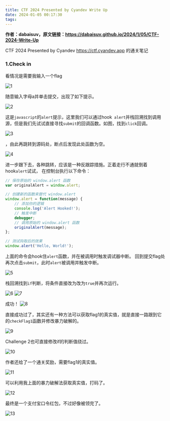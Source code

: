```yaml
---
title: CTF 2024 Presented by Cyandev Write Up
date: 2024-01-05 00:17:30
tags:
---
```

**作者：dabaisuv，原文链接：https://dabaisuv.github.io/2024/1/05/CTF-2024-Write-Up**

CTF 2024 Presented by Cyandev https://ctf.cyandev.app 的通关笔记

### 1.Check in
看情况是需要我输入一个flag

![](/images/CTF-2024-Write-Up/1.png "1")

随意输入字母a并单击提交，出现了如下提示。

![](/images/CTF-2024-Write-Up/2.png "2")

这是`javascript`的`alert`提示，这里我们可以通过hook` alert`并栈回溯找到调用源，但是我们先试试直接寻找`submit`的回调函数。如图，找到`click`回调。

![](/images/CTF-2024-Write-Up/3.png "3")

，由此再跳转到源码处，断点后发现此处函数为空。

![](/images/CTF-2024-Write-Up/4.png "4")

进一步跟下去，各种跳转，应该是一种反跟踪措施。正着走行不通就倒着hook`alert`试试，
在控制台执行以下命令：

```javascript
// 保存原始的 window.alert 函数
var originalAlert = window.alert;

// 创建新的函数来替代 window.alert
window.alert = function(message) {
    // 添加你的逻辑
    console.log('Alert Hooked!');
    // 触发中断
    debugger;
    // 调用原始的 window.alert 函数
    originalAlert(message);
};

// 测试钩取后的效果
window.alert('Hello, World!');
```
上面的命令会hook住`alert`函数，并在被调用时触发调试器中断。
回到提交flag处再次点击`submit`，此时`alert`被调用并触发中断。

![](/images/CTF-2024-Write-Up/5.png "5")

栈回溯找到`if`判断，将条件直接改为改为`true`并再次运行。

![](/images/CTF-2024-Write-Up/6.png "6")
![](/images/CTF-2024-Write-Up/7.png "7")

成功！
![](/images/CTF-2024-Write-Up/8.png "8")

直接成功过了，其实还有一种方法可以获取flag1的真实值，就是直接一路跟到它的`checkFlag1`函数并修改暴力破解的。

![](/images/CTF-2024-Write-Up/9.png "9")

Challenge 2也可直接修改if的判断值绕过。

![](/images/CTF-2024-Write-Up/10.png "10")

作者还给了一个通关奖励，需要flag1的真实值。

![](/images/CTF-2024-Write-Up/11.png "11")

可以利用我上面的暴力破解法获取真实值，打码了。

![](/images/CTF-2024-Write-Up/12.png "12")

最终是一个支付宝口令红包，不过好像被领完了。

![](/images/CTF-2024-Write-Up/13.png "13")
